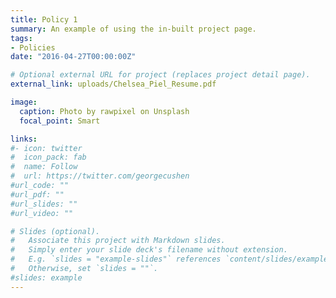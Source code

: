 ```yaml
---
title: Policy 1
summary: An example of using the in-built project page.
tags:
- Policies
date: "2016-04-27T00:00:00Z"

# Optional external URL for project (replaces project detail page).
external_link: uploads/Chelsea_Piel_Resume.pdf

image:
  caption: Photo by rawpixel on Unsplash
  focal_point: Smart

links:
#- icon: twitter
#  icon_pack: fab
#  name: Follow
#  url: https://twitter.com/georgecushen
#url_code: ""
#url_pdf: ""
#url_slides: ""
#url_video: ""

# Slides (optional).
#   Associate this project with Markdown slides.
#   Simply enter your slide deck's filename without extension.
#   E.g. `slides = "example-slides"` references `content/slides/example-slides.md`.
#   Otherwise, set `slides = ""`.
#slides: example
---
```

